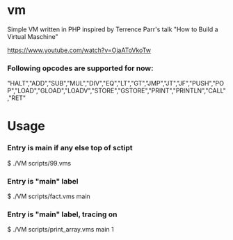 # vm
Simple VM written in PHP inspired by Terrence Parr's talk "How to Build a Virtual Maschine"

https://www.youtube.com/watch?v=OjaAToVkoTw

### Following opcodes are supported for now:

"HALT","ADD","SUB","MUL","DIV","EQ","LT","GT","JMP","JT","JF","PUSH","POP","LOAD","GLOAD","LOADV","STORE","GSTORE","PRINT","PRINTLN","CALL","RET"

# Usage

### Entry is main if any else top of sctipt
$ ./VM scripts/99.vms

### Entry is "main" label
$ ./VM scripts/fact.vms main

### Entry is "main" label, tracing on
$ ./VM scripts/print_array.vms main 1
